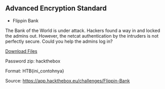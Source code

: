 ## Advanced Encryption Standard

- Flippin Bank

The Bank of the World is under attack. Hackers found a way in and locked the admins out. However, the netcat authentication by the intruders is not perfectly secure. Could you help the admins log in?

<a href="./resource/Flippin Bank.zip">Download Files</a>

Password zip: hackthebox

Format: HTB{ini_contohnya}

Source: https://app.hackthebox.eu/challenges/Flippin-Bank
